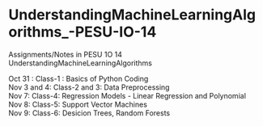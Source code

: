 # UnderstandingMachineLearningAlgorithms_-PESU-IO-14
Assignments/Notes in PESU 1O 14  UnderstandingMachineLearningAlgorithms

Oct 31 : Class-1 : Basics of Python Coding        
Nov 3 and 4: Class-2 and 3: Data Preprocessing        
Nov 7: Class-4: Regression Models  - Linear Regression and Polynomial   
Nov 8: Class-5: Support Vector Machines     
Nov 9: Class-6: Desicion Trees, Random Forests
